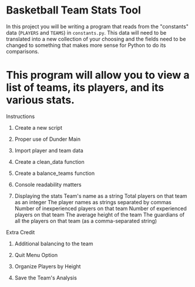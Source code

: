 # Basketball Team Stats Tool
In this project you will be writing a program that reads from the "constants" data (`PLAYERS` and `TEAMS`) in `constants.py`. 
This data will need to be translated into a new collection of your choosing and the fields need to be changed to something that makes more sense for Python to do its comparisons.

# This program will allow you to view a list of teams, its players, and its various stats.

Instructions

1) Create a new script

2) Proper use of Dunder Main

3) Import player and team data

4) Create a clean_data function

5) Create a balance_teams function

6) Console readability matters

7) Displaying the stats
	Team's name as a string
	Total players on that team as an integer
	The player names as strings separated by commas
	Number of inexperienced players on that team
	Number of experienced players on that team
	The average height of the team
	The guardians of all the players on that team (as a comma-separated string)
	
Extra Credit

1) Additional balancing to the team

2) Quit Menu Option

3) Organize Players by Height

4) Save the Team's Analysis
